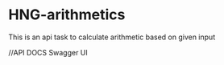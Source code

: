 # HNG-arithmetics
This is an api task to calculate arithmetic based on given input

//API DOCS
Swagger UI
